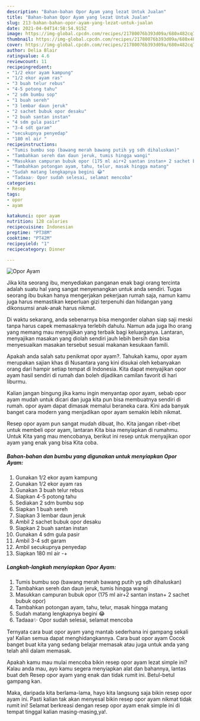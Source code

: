 ```yaml
---
description: "Bahan-bahan Opor Ayam yang lezat Untuk Jualan"
title: "Bahan-bahan Opor Ayam yang lezat Untuk Jualan"
slug: 213-bahan-bahan-opor-ayam-yang-lezat-untuk-jualan
date: 2021-04-04T14:58:54.915Z
image: https://img-global.cpcdn.com/recipes/21780076b393d09a/680x482cq70/opor-ayam-foto-resep-utama.jpg
thumbnail: https://img-global.cpcdn.com/recipes/21780076b393d09a/680x482cq70/opor-ayam-foto-resep-utama.jpg
cover: https://img-global.cpcdn.com/recipes/21780076b393d09a/680x482cq70/opor-ayam-foto-resep-utama.jpg
author: Delia Blair
ratingvalue: 4.6
reviewcount: 11
recipeingredient:
- "1/2 ekor ayam kampung"
- "1/2 ekor ayam ras"
- "3 buah telur rebus"
- "4-5 potong tahu"
- "2 sdm bumbu sop"
- "1 buah sereh"
- "3 lembar daun jeruk"
- "2 sachet bubuk opor desaku"
- "2 buah santan instan"
- "4 sdm gula pasir"
- "3-4 sdt garam"
- "secukupnya penyedap"
- "180 ml air "
recipeinstructions:
- "Tumis bumbu sop (bawang merah bawang putih yg sdh dihaluskan)"
- "Tambahkan sereh dan daun jeruk, tumis hingga wangi"
- "Masukkan campuran bubuk opor (175 ml air+2 santan instan+ 2 sachet bubuk opor)"
- "Tambahkan potongan ayam, tahu, telur, masak hingga matang"
- "Sudah matang lengkapnya begini 😂"
- "Tadaaa✨ Opor sudah selesai, selamat mencoba"
categories:
- Resep
tags:
- opor
- ayam

katakunci: opor ayam 
nutrition: 128 calories
recipecuisine: Indonesian
preptime: "PT38M"
cooktime: "PT42M"
recipeyield: "1"
recipecategory: Dinner

---
```



![Opor Ayam](https://img-global.cpcdn.com/recipes/21780076b393d09a/680x482cq70/opor-ayam-foto-resep-utama.jpg)

Jika kita seorang ibu, menyediakan panganan enak bagi orang tercinta adalah suatu hal yang sangat menyenangkan untuk anda sendiri. Tugas seorang ibu bukan hanya mengerjakan pekerjaan rumah saja, namun kamu juga harus memastikan keperluan gizi terpenuhi dan hidangan yang dikonsumsi anak-anak harus nikmat.

Di waktu  sekarang, anda sebenarnya bisa mengorder olahan siap saji meski tanpa harus capek memasaknya terlebih dahulu. Namun ada juga lho orang yang memang mau menyajikan yang terbaik bagi keluarganya. Lantaran, menyajikan masakan yang diolah sendiri jauh lebih bersih dan bisa menyesuaikan masakan tersebut sesuai makanan kesukaan famili. 



Apakah anda salah satu penikmat opor ayam?. Tahukah kamu, opor ayam merupakan sajian khas di Nusantara yang kini disukai oleh kebanyakan orang dari hampir setiap tempat di Indonesia. Kita dapat menyajikan opor ayam hasil sendiri di rumah dan boleh dijadikan camilan favorit di hari liburmu.

Kalian jangan bingung jika kamu ingin menyantap opor ayam, sebab opor ayam mudah untuk dicari dan juga kita pun bisa membuatnya sendiri di rumah. opor ayam dapat dimasak memalui beraneka cara. Kini ada banyak banget cara modern yang menjadikan opor ayam semakin lebih nikmat.

Resep opor ayam pun sangat mudah dibuat, lho. Kita jangan ribet-ribet untuk membeli opor ayam, lantaran Kita bisa menyiapkan di rumahmu. Untuk Kita yang mau mencobanya, berikut ini resep untuk menyajikan opor ayam yang enak yang bisa Kita coba.

<!--inarticleads1-->

##### Bahan-bahan dan bumbu yang digunakan untuk menyiapkan Opor Ayam:

1. Gunakan 1/2 ekor ayam kampung
1. Gunakan 1/2 ekor ayam ras
1. Gunakan 3 buah telur rebus
1. Siapkan 4-5 potong tahu
1. Sediakan 2 sdm bumbu sop
1. Siapkan 1 buah sereh
1. Siapkan 3 lembar daun jeruk
1. Ambil 2 sachet bubuk opor desaku
1. Siapkan 2 buah santan instan
1. Gunakan 4 sdm gula pasir
1. Ambil 3-4 sdt garam
1. Ambil secukupnya penyedap
1. Siapkan 180 ml air -+




<!--inarticleads2-->

##### Langkah-langkah menyiapkan Opor Ayam:

1. Tumis bumbu sop (bawang merah bawang putih yg sdh dihaluskan)
1. Tambahkan sereh dan daun jeruk, tumis hingga wangi
1. Masukkan campuran bubuk opor (175 ml air+2 santan instan+ 2 sachet bubuk opor)
1. Tambahkan potongan ayam, tahu, telur, masak hingga matang
1. Sudah matang lengkapnya begini 😂
1. Tadaaa✨ Opor sudah selesai, selamat mencoba




Ternyata cara buat opor ayam yang mantab sederhana ini gampang sekali ya! Kalian semua dapat menghidangkannya. Cara buat opor ayam Cocok banget buat kita yang sedang belajar memasak atau juga untuk anda yang telah ahli dalam memasak.

Apakah kamu mau mulai mencoba bikin resep opor ayam lezat simple ini? Kalau anda mau, ayo kamu segera menyiapkan alat dan bahannya, lantas buat deh Resep opor ayam yang enak dan tidak rumit ini. Betul-betul gampang kan. 

Maka, daripada kita berlama-lama, hayo kita langsung saja bikin resep opor ayam ini. Pasti kalian tak akan menyesal bikin resep opor ayam nikmat tidak rumit ini! Selamat berkreasi dengan resep opor ayam enak simple ini di tempat tinggal kalian masing-masing,ya!.

